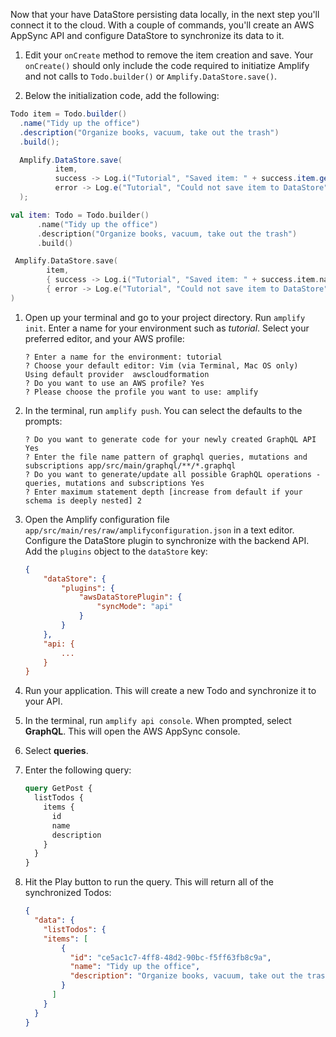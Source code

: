 Now that your have DataStore persisting data locally, in the next step you'll connect it to the cloud. With a couple of commands, you'll create an AWS AppSync API and configure DataStore to synchronize its data to it.

1. Edit your `onCreate` method to remove the item creation and save. Your `onCreate()` should only include the code required to initiatize Amplify and not calls to `Todo.builder()` or `Amplify.DataStore.save()`.

1. Below the initialization code, add the following: 

  <amplify-block-switcher>
  <amplify-block name="Java">

  ```java
  Todo item = Todo.builder()
    .name("Tidy up the office")
    .description("Organize books, vacuum, take out the trash")
    .build();

    Amplify.DataStore.save(
            item,
            success -> Log.i("Tutorial", "Saved item: " + success.item.getName()),
            error -> Log.e("Tutorial", "Could not save item to DataStore", error)
    );
  ```

  </amplify-block>

  <amplify-block name="Kotlin">

  ```kotlin
  val item: Todo = Todo.builder()
        .name("Tidy up the office")
        .description("Organize books, vacuum, take out the trash")
        .build()

   Amplify.DataStore.save(
          item,
          { success -> Log.i("Tutorial", "Saved item: " + success.item.name) },
          { error -> Log.e("Tutorial", "Could not save item to DataStore", error) }
  )
  ```

  </amplify-block>
  </amplify-block-switcher>

1. Open up your terminal and go to your project directory. Run `amplify init`. Enter a name for your environment such as *tutorial*. Select your preferred editor, and your AWS profile:

    ```console
    ? Enter a name for the environment: tutorial
    ? Choose your default editor: Vim (via Terminal, Mac OS only)
    Using default provider  awscloudformation
    ? Do you want to use an AWS profile? Yes
    ? Please choose the profile you want to use: amplify
    ```

1. In the terminal, run `amplify push`. You can select the defaults to the prompts:

    ```console
    ? Do you want to generate code for your newly created GraphQL API Yes
    ? Enter the file name pattern of graphql queries, mutations and subscriptions app/src/main/graphql/**/*.graphql
    ? Do you want to generate/update all possible GraphQL operations - queries, mutations and subscriptions Yes
    ? Enter maximum statement depth [increase from default if your schema is deeply nested] 2
    ```

1. Open the Amplify configuration file `app/src/main/res/raw/amplifyconfiguration.json` in a text editor. Configure the DataStore plugin to synchronize with the backend API. Add the `plugins` object to the `dataStore` key:

    ```json
    {
        "dataStore": {
            "plugins": {
                "awsDataStorePlugin": {
                    "syncMode": "api"
                }
            }
        },
        "api: {
            ...
        }
    }
    ```

1. Run your application. This will create a new Todo and synchronize it to your API.

1. In the terminal, run `amplify api console`. When prompted, select **GraphQL**. This will open the AWS AppSync console.

1. Select **queries**.

1. Enter the following query:

    ```graphql
    query GetPost {
      listTodos {
        items {
          id
          name
          description
        }
      }
    }
    ```

1. Hit the Play button to run the query. This will return all of the synchronized Todos:

    ```json
    {
      "data": {
        "listTodos": {
        "items": [
            {
              "id": "ce5ac1c7-4ff8-48d2-90bc-f5ff63fb8c9a",
              "name": "Tidy up the office",
              "description": "Organize books, vacuum, take out the trash"
            }
          ]
        }
      }
    }
    ```
